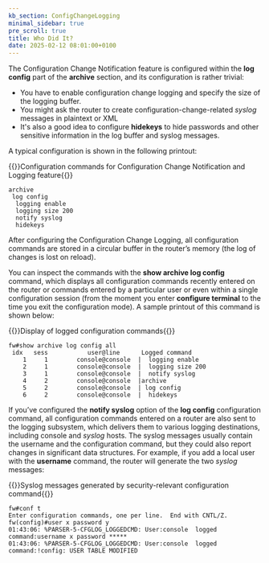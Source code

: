 ```yaml
---
kb_section: ConfigChangeLogging
minimal_sidebar: true
pre_scroll: true
title: Who Did It?
date: 2025-02-12 08:01:00+0100
---
```

The Configuration Change Notification feature is configured within the **log config** part of the **archive** section, and its configuration is rather trivial:

* You have to enable configuration change logging and specify the size of the logging buffer.
* You might ask the router to create configuration-change-related *syslog* messages in plaintext or XML
* It's also a good idea to configure **hidekeys** to hide passwords and other sensitive information in the log buffer and syslog messages.

A typical configuration is shown in the following printout:

{{<cc>}}Configuration commands for Configuration Change Notification and Logging feature{{</cc>}}
```
archive
 log config
  logging enable
  logging size 200
  notify syslog
  hidekeys
```

After configuring the Configuration Change Logging, all configuration commands are stored in a circular buffer in the router’s memory (the log of changes is lost on reload).

You can inspect the commands with the **show archive log config** command, which displays all configuration commands recently entered on the router or commands entered by a particular user or even within a single configuration session (from the moment you enter **configure terminal** to the time you exit the configuration mode). A sample printout of this command is shown below:

{{<cc>}}Display of logged configuration commands{{</cc>}}
```
fw#show archive log config all
 idx   sess           user@line      Logged command
    1     1        console@console  |  logging enable
    2     1        console@console  |  logging size 200
    3     1        console@console  |  notify syslog
    4     2        console@console  |archive
    5     2        console@console  | log config
    6     2        console@console  |  hidekeys
```

If you’ve configured the **notify syslog** option of the **log config** configuration command, all configuration commands entered on a router are also sent to the logging subsystem, which delivers them to various logging destinations, including console and *syslog* hosts. The syslog messages usually contain the username and the configuration command, but they could also report changes in significant data structures. For example, if you add a local user with the **username** command, the router will generate the two *syslog* messages:

{{<cc>}}Syslog messages generated by security-relevant configuration command{{</cc>}}
```
fw#conf t
Enter configuration commands, one per line.  End with CNTL/Z.
fw(config)#user x password y
01:43:06: %PARSER-5-CFGLOG_LOGGEDCMD: User:console  logged command:username x password *****
01:43:06: %PARSER-5-CFGLOG_LOGGEDCMD: User:console  logged command:!config: USER TABLE MODIFIED
```
